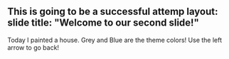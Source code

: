 This is going to be a successful attemp
layout: slide
title: "Welcome to our second slide!"
---
Today I painted a house. Grey and Blue are the theme colors!
Use the left arrow to go back!
